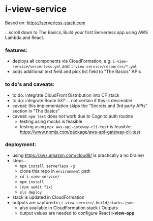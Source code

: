 # i-view-service

Based on: https://serverless-stack.com

...scroll down to The Basics, Build your first Serverless app using AWS Lambda and React.

### features:
- deploys all components via CloudFormation, e.g. `i-view-service/serverless.yml` and `i-view-service/resources/*.yml`
- adds additional text field and pick list field to "The Basics" APIs

### to do's and caveats:
- to do: integrate CloudFront Distribution into CF stack
- to do: integrate Route 53? ... not certain if this is desireable
- caveat: this implementation skips the "Secrets and 3rd party APIs" section in "The Basics"
- caveat: `npm test` does not work due to Cognito auth routine
  - testing using mocks is feasible
  - testing using `npx aws-api-gateway-cli-test` is feasible: https://www.npmjs.com/package/aws-api-gateway-cli-test

### deployment:
- using https://aws.amazon.com/cloud9/ is practically a no brainer
- steps...
  - `npm install serverless -g`
  - clone this repo in `environment` path
  - `cd i-view-service/`
  - `npm install`
  - `[npm audit fix]`
  - `sls deploy`
- stack is updated in CloudFormation
- outputs are captured in `i-view-service/.build/stacks.json`
  - also available in CloudFormation stack / Outputs
  - output values are needed to configure React __i-view-app__
